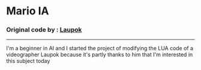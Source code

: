 # Mario IA

### Original code by : [Laupok](https://www.youtube.com/@Laupok)
---

I'm a beginner in AI and I started the project of modifying the LUA code of a videographer Laupok because it's partly thanks to him that I'm interested in this subject today 
